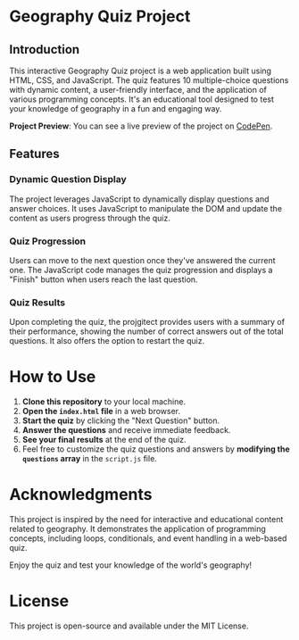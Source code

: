 # Geography Quiz Project

## Introduction

This interactive Geography Quiz project is a web application built using HTML, CSS, and JavaScript. The quiz features 10 multiple-choice questions with dynamic content, a user-friendly interface, and the application of various programming concepts. It's an educational tool designed to test your knowledge of geography in a fun and engaging way.

**Project Preview**: You can see a live preview of the project on [CodePen](https://codepen.io/NasraHussein3/pen/WNLpxaV).


## Features

### Dynamic Question Display

The project leverages JavaScript to dynamically display questions and answer choices. It uses JavaScript to manipulate the DOM and update the content as users progress through the quiz.


### Quiz Progression

Users can move to the next question once they've answered the current one. The JavaScript code manages 
the quiz progression and displays a "Finish" button when users reach the last question.

### Quiz Results

Upon completing the quiz, the projgitect provides users with a summary of their performance, showing the number of correct answers out of the total questions. It also offers the option to restart the quiz.


# How to Use

1. **Clone this repository** to your local machine.
2. **Open the `index.html` file** in a web browser.
3. **Start the quiz** by clicking the "Next Question" button.
4. **Answer the questions** and receive immediate feedback.
5. **See your final results** at the end of the quiz.
6. Feel free to customize the quiz questions and answers by **modifying the `questions` array** in the `script.js` file.

# Acknowledgments

This project is inspired by the need for interactive and educational content related to geography. It demonstrates the application of programming concepts, including loops, conditionals, and event handling in a web-based quiz.

Enjoy the quiz and test your knowledge of the world's geography!

# License

This project is open-source and available under the MIT License.